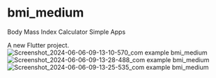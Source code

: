 # bmi_medium
Body Mass Index Calculator
Simple Apps

A new Flutter project.
![Screenshot_2024-06-06-09-13-10-570_com example bmi_medium](https://github.com/Fatah03111995/bmi_medium/assets/103168830/1e022f61-2147-4cf5-97e0-1958c4cf7b13)
![Screenshot_2024-06-06-09-13-28-488_com example bmi_medium](https://github.com/Fatah03111995/bmi_medium/assets/103168830/67dd3515-e786-4d54-b455-7e8bc5b4a4d6)
![Screenshot_2024-06-06-09-13-25-535_com example bmi_medium](https://github.com/Fatah03111995/bmi_medium/assets/103168830/59b67d4f-7c16-4057-8bdf-731cd5654f1e)
